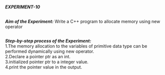 #
**_EXPERIMENT-10_**
##
**_Aim of the Experiment:_**
Write a C++ program to allocate memory using new operator
##
**_Step-by-step process of the Experiment:_**<br/>
1.The memory allocation to the variables of primitive data type can be performed dynamically using new operator.<br/>
2.Declare a pointer ptr as an int.<br/>
3.initialized pointer ptr to a integer value.<br/>
4.print the pointer value in the output.<br/>
